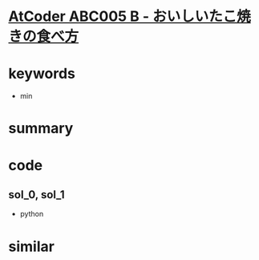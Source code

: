 # [AtCoder ABC005  B - おいしいたこ焼きの食べ方](https://atcoder.jp/contests/abc005/tasks/abc005_2)


# keywords 
- min 

# summary


# code 
## sol_0, sol_1
- python


# similar
